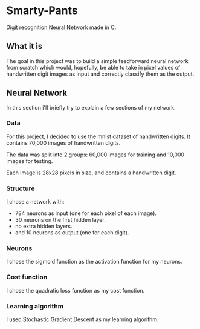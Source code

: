 # Smarty-Pants

Digit recognition Neural Network made in C.

## What it is

The goal in this project was to build a simple feedforward neural network from scratch which would, hopefully, be able to take in pixel values of handwritten digit images as input and correctly classify them as the output.

## Neural Network

In this section i'll briefly try to explain a few sections of my network.

### Data

For this project, I decided to use the mnist dataset of handwritten digits. It contains 70,000 images of handwritten digits.

The data was split into 2 groups: 60,000 images for training and 10,000 images for testing.

Each image is 28x28 pixels in size, and contains a handwritten digit.

### Structure

I chose a network with:

- 784 neurons as input (one for each pixel of each image).
- 30 neurons on the first hidden layer.
- no extra hidden layers.
- and 10 neurons as output (one for each digit).

### Neurons

I chose the sigmoid function as the activation function for my neurons.

### Cost function

I chose the quadratic loss function as my cost function.

### Learning algorithm

I used Stochastic Gradient Descent as my learning algorithm.
